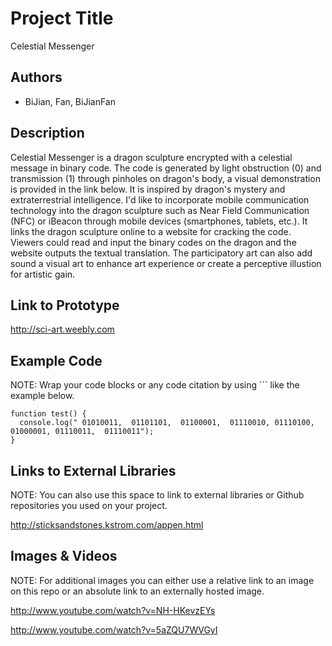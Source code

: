 # Project Title
Celestial Messenger

## Authors
- BiJian, Fan, BiJianFan

## Description
Celestial Messenger is a dragon sculpture encrypted with a celestial message in binary code.  The code is generated by light obstruction (0) and transmission (1) through pinholes on dragon's body, a visual demonstration is provided in the link below.  It is inspired by dragon's mystery and extraterrestrial intelligence.   I'd like to incorporate mobile communication technology into the dragon sculpture such as Near Field Communication (NFC) or iBeacon through mobile devices (smartphones, tablets, etc.).  It links the dragon sculpture online to a website for cracking the code.
Viewers could read and input the binary codes on the dragon and the website outputs the textual translation.   The participatory art can also add sound a visual art to enhance art experience or create a perceptive illustion for artistic gain.


## Link to Prototype
http://sci-art.weebly.com


## Example Code
NOTE: Wrap your code blocks or any code citation by using ``` like the example below.
```
function test() {
  console.log(" 01010011,  01101101,  01100001,  01110010, 01110100, 01000001, 01110011,  01110011");
}
```
## Links to External Libraries
 NOTE: You can also use this space to link to external libraries or Github repositories you used on your project.

http://sticksandstones.kstrom.com/appen.html


## Images & Videos
NOTE: For additional images you can either use a relative link to an image on this repo or an absolute link to an externally hosted image.

http://www.youtube.com/watch?v=NH-HKevzEYs

http://www.youtube.com/watch?v=5aZQU7WVGyI

